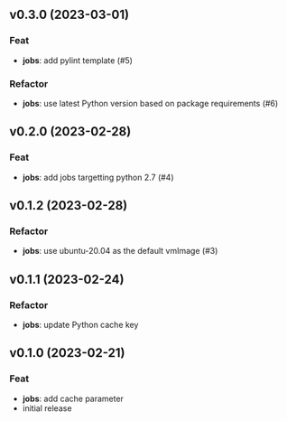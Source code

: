 ## v0.3.0 (2023-03-01)

### Feat

- **jobs**: add pylint template (#5)

### Refactor

- **jobs**: use latest Python version based on package requirements (#6)

## v0.2.0 (2023-02-28)

### Feat

- **jobs**: add jobs targetting python 2.7 (#4)

## v0.1.2 (2023-02-28)

### Refactor

- **jobs**: use ubuntu-20.04 as the default vmImage (#3)

## v0.1.1 (2023-02-24)

### Refactor

- **jobs**: update Python cache key

## v0.1.0 (2023-02-21)

### Feat

- **jobs**: add cache parameter
- initial release

